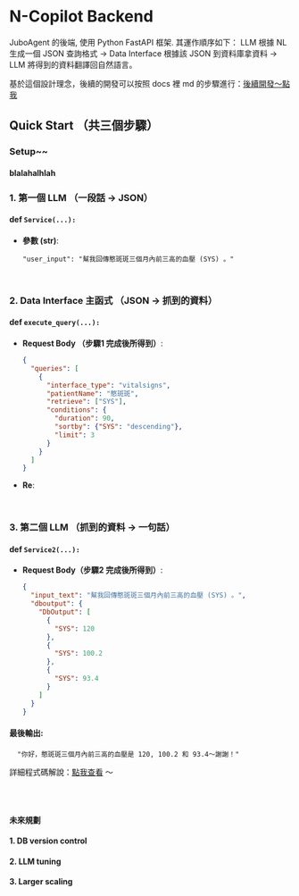  # N-Copilot Backend

JuboAgent 的後端, 使用 Python FastAPI 框架. 其運作順序如下： LLM 根據 NL 生成一個 JSON 查詢格式 -> Data Interface 根據該 JSON 到資料庫拿資料 -> LLM 將得到的資料翻譯回自然語言。

基於這個設計理念，後續的開發可以按照 docs 裡 md 的步驟進行：[後續開發～點我](https://gitlab.smart-aging.tech/ds/infrastructure/jubo-nis-llm-data-interface/-/blob/add-official-auth/docs/DEVELOPMENT_GUIDELINES.md)

## Quick Start （共三個步驟）


### Setup~~
#### blalahalhlah


### 1. 第一個 LLM （一段話 -> JSON）

#### def `Service(...):`


- **參數 (str)**:
  
      "user_input": "幫我回傳憨斑斑三個月內前三高的血壓 (SYS) 。"

<br>

### 2. Data Interface 主函式 （JSON -> 抓到的資料）

#### def `execute_query(...):`
 

- **Request Body （步驟1 完成後所得到）**: 
    ```json
    {
      "queries": [
        {
          "interface_type": "vitalsigns",
          "patientName": "憨斑斑",
          "retrieve": ["SYS"],
          "conditions": {
            "duration": 90,
            "sortby": {"SYS": "descending"},
            "limit": 3
          }
        }
      ]
    }
    ```
- **Re**: 

<br>

### 3. 第二個 LLM （抓到的資料 -> 一句話）

#### def `Service2(...):`

- **Request Body（步驟2 完成後所得到）**: 
    ```json
    {
      "input_text": "幫我回傳憨斑斑三個月內前三高的血壓 (SYS) 。",
      "dboutput": {
        "DbOutput": [
          {
            "SYS": 120
          },
          {
            "SYS": 100.2
          },
          {
            "SYS": 93.4
          }
        ]
      }
    }
    ```

#### 最後輸出:
 
  
      "你好，憨斑斑三個月內前三高的血壓是 120, 100.2 和 93.4～謝謝！"
 
詳細程式碼解說：[點我查看](https://gitlab.smart-aging.tech/ds/infrastructure/jubo-nis-llm-data-interface/-/blob/add-official-auth/docs/code_explain.md) ～
##

 
<br>

#### 未來規劃

#### 1. DB version control
#### 2. LLM tuning
#### 3. Larger scaling

 
 
 
 


